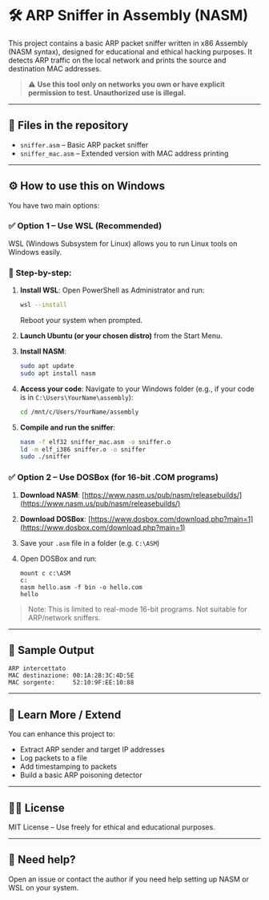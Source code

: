 # 🛠 ARP Sniffer in Assembly (NASM)

This project contains a basic ARP packet sniffer written in x86 Assembly (NASM syntax), designed for educational and ethical hacking purposes. It detects ARP traffic on the local network and prints the source and destination MAC addresses.

> ⚠️ **Use this tool only on networks you own or have explicit permission to test. Unauthorized use is illegal.**

---

## 📁 Files in the repository

* `sniffer.asm` – Basic ARP packet sniffer
* `sniffer_mac.asm` – Extended version with MAC address printing

---

## ⚙️ How to use this on **Windows**

You have two main options:

### ✅ Option 1 – Use WSL (Recommended)

WSL (Windows Subsystem for Linux) allows you to run Linux tools on Windows easily.

### 🔹 Step-by-step:

1. **Install WSL**:
   Open PowerShell as Administrator and run:

   ```bash
   wsl --install
   ```

   Reboot your system when prompted.

2. **Launch Ubuntu (or your chosen distro)** from the Start Menu.

3. **Install NASM**:

   ```bash
   sudo apt update
   sudo apt install nasm
   ```

4. **Access your code**:
   Navigate to your Windows folder (e.g., if your code is in `C:\Users\YourName\assembly`):

   ```bash
   cd /mnt/c/Users/YourName/assembly
   ```

5. **Compile and run the sniffer**:

   ```bash
   nasm -f elf32 sniffer_mac.asm -o sniffer.o
   ld -m elf_i386 sniffer.o -o sniffer
   sudo ./sniffer
   ```

### ✅ Option 2 – Use DOSBox (for 16-bit .COM programs)

1. **Download NASM**: [https://www.nasm.us/pub/nasm/releasebuilds/](https://www.nasm.us/pub/nasm/releasebuilds/)
2. **Download DOSBox**: [https://www.dosbox.com/download.php?main=1](https://www.dosbox.com/download.php?main=1)
3. Save your `.asm` file in a folder (e.g. `C:\ASM`)
4. Open DOSBox and run:

   ```dos
   mount c c:\ASM
   c:
   nasm hello.asm -f bin -o hello.com
   hello
   ```

> Note: This is limited to real-mode 16-bit programs. Not suitable for ARP/network sniffers.

---

## 🧪 Sample Output

```
ARP intercettato
MAC destinazione: 00:1A:2B:3C:4D:5E
MAC sorgente:     52:10:9F:EE:10:88
```

---

## 🧠 Learn More / Extend

You can enhance this project to:

* Extract ARP sender and target IP addresses
* Log packets to a file
* Add timestamping to packets
* Build a basic ARP poisoning detector

---

## 👨‍💻 License

MIT License – Use freely for ethical and educational purposes.

---

## 💬 Need help?

Open an issue or contact the author if you need help setting up NASM or WSL on your system.
